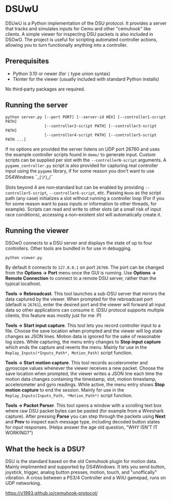 # DSUwU

DSUwU is a Python implementation of the DSU protocol. It provides a server that tracks and simulates inputs for Cemu and other "cemuhook" like clients. A simple viewer for
inspecting DSU packets is also included in DSOwO. The project is useful for scripting automated controller actions, allowing you to turn functionally anything into a controller.

## Prerequisites

- Python 3.10 or newer (for `|` type union syntax)
- Tkinter for the viewer (usually included with standard Python installs)

No third‑party packages are required.

## Running the server

```
python server.py [--port PORT] [--server-id HEX] [--controller1-script PATH]
                 [--controller2-script PATH] [--controller3-script PATH]
                 [--controller4-script PATH] [--controller5-script PATH ...]
```

If no options are provided the server listens on UDP port 26760 and uses the
example controller scripts found in `demo/` to generate input. Custom scripts
can be supplied per slot with the `--controllerN-script` arguments. A
`pygame_controller.py` script is also provided for capturing real controller
input using the `pygame` library, if for some reason you don't want to use DS4Windows ¯\_(ツ)_/¯

Slots beyond 4 are non‑standard but can be enabled by providing `--controller5-script`,
`--controller6-script`, etc. Passing `None` as the script path (any case) initializes a slot without running
a controller loop (For if you for some reason want to pass inputs or information to other threads, for example). Scripts can read and write to other slots (at a small risk of input race conditions), accessing a non-existent slot will automatically create it.

## Running the viewer

DSOwO connects to a DSU server and displays the state of up to four
controllers. Other tools are bundled in for use in debugging.

```
python viewer.py
```

By default it connects to `127.0.0.1` on port `26760`. The port can be changed
from the **Options → Port** menu once the GUI is running. Use **Options →
Remote Connection** to connect to a remote DSU server, rather than the typical localhost.

**Tools → Rebroadcast**. This tool launches a sub-DSU server that mirrors the
data captured by the viewer. When prompted for the rebroadcast port (default is
`26761`), enter the desired port and the viewer will forward all input data
so other applications can consume it. (DSU protocol supports multiple clients, this feature was mostly just for me :P)

**Tools → Start input capture**. This tool lets you record controller input to a file.
Choose the save location when prompted and the viewer will log state changes as
JSON lines. Motion data is ignored for the sake of reasonable log sizes. While capturing, the menu entry changes to **Stop
input capture** which ends the capture and reverts the menu. Mainly for use in the `Replay_Inputs(*Inputs_Path*, Motion_Path)` script function.

**Tools → Start motion capture**. This tool records accelerometer and gyroscope values
whenever the viewer receives a new packet. Choose the save location when prompted, the
viewer writes a JSON line each time the motion data changes containing the
timestamp, slot, motion timestamp, accelerometer and gyro readings. While
active, the menu entry shows **Stop motion capture** to end the session. Mainly for use in the `Replay_Inputs(Inputs_Path, *Motion_Path*)` script function.

**Tools → Packet Parser**. This tool opens a window with a scrolling text box where raw
DSU packet bytes can be pasted (for example from a Wireshark capture). After
pressing **Parse** you can step through the packets using **Next** and
**Prev** to inspect each message type, including decoded button states for
input responses. (Helps answer the age old question, "WHY ISN'T IT WORKING?")

## What the heck is a DSU?

DSU is the standard based on the old Cemuhook plugin for motion data. Mainly implimented and supported by DS4Windows. It lets you send button, joystick, trigger, analog button presses, motion, touch, and "unoffically" vibration. A cross between a PS3/4 Controller and a WiiU gamepad, runs on UDP networking.

https://v1993.github.io/cemuhook-protocol/
